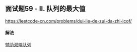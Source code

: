 ## 面试题59 - II. 队列的最大值

https://leetcode-cn.com/problems/dui-lie-de-zui-da-zhi-lcof/


#### 解法  

[辅助双端队列](_1.py)

